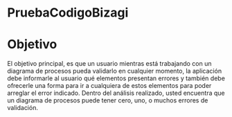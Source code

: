 PruebaCodigoBizagi
==================

Objetivo
==================
El objetivo principal, es que un usuario mientras está trabajando con un diagrama de procesos pueda validarlo en cualquier momento, la aplicación debe informarle al usuario qué elementos presentan errores y también debe ofrecerle una forma para ir a cualquiera de estos elementos para poder arreglar el error indicado. Dentro del análisis realizado, usted encuentra que un diagrama de procesos puede tener cero, uno, o muchos errores de validación.
